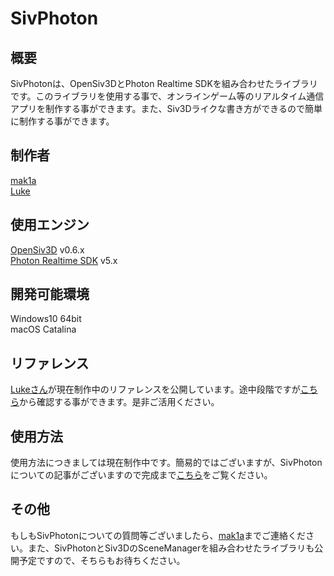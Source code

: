 ﻿# SivPhoton

## 概要
SivPhotonは、OpenSiv3DとPhoton Realtime SDKを組み合わせたライブラリです。このライブラリを使用する事で、オンラインゲーム等のリアルタイム通信アプリを制作する事ができます。また、Siv3Dライクな書き方ができるので簡単に制作する事ができます。

## 制作者

[mak1a](https://twitter.com/mak1a_ctrl/)<br>
[Luke](https://twitter.com/Luke02561/)

## 使用エンジン

[OpenSiv3D](https://siv3d.github.io/ja-jp/) v0.6.x<br>
[Photon Realtime SDK](https://www.photonengine.com/ja/sdks) v5.x

## 開発可能環境

Windows10 64bit<br>
macOS Catalina

## リファレンス
[Lukeさん](https://twitter.com/Luke02561/)が現在制作中のリファレンスを公開しています。途中段階ですが[こちら](https://gist.github.com/Luke256/e48b393e8667d6b0e5b85f0e23fd00d0)から確認する事ができます。是非ご活用ください。

## 使用方法
使用方法につきましては現在制作中です。簡易的ではございますが、SivPhotonについての記事がございますので完成まで[こちら](https://qiita.com/makia/items/5401b2bae218e7e7df1a)をご覧ください。

## その他
もしもSivPhotonについての質問等ございましたら、[mak1a](https://twitter.com/mak1a_ctrl/)までご連絡ください。また、SivPhotonとSiv3DのSceneManagerを組み合わせたライブラリも公開予定ですので、そちらもお待ちください。
